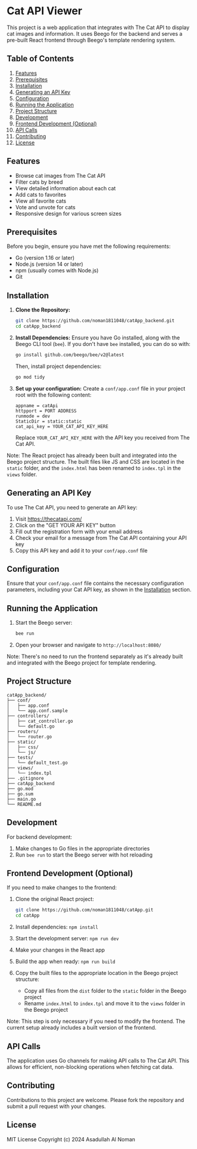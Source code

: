 # Cat API Viewer

This project is a web application that integrates with The Cat API to display cat images and information. It uses Beego for the backend and serves a pre-built React frontend through Beego's template rendering system.

## Table of Contents

1. [Features](#features)
2. [Prerequisites](#prerequisites)
3. [Installation](#installation)
4. [Generating an API Key](#generating-an-api-key)
5. [Configuration](#configuration)
6. [Running the Application](#running-the-application)
7. [Project Structure](#project-structure)
8. [Development](#development)
9. [Frontend Development (Optional)](#frontend-development-optional)
10. [API Calls](#api-calls)
11. [Contributing](#contributing)
12. [License](#license)

## Features

- Browse cat images from The Cat API
- Filter cats by breed
- View detailed information about each cat
- Add cats to favorites
- View all favorite cats
- Vote and unvote for cats
- Responsive design for various screen sizes

## Prerequisites

Before you begin, ensure you have met the following requirements:

- Go (version 1.16 or later)
- Node.js (version 14 or later)
- npm (usually comes with Node.js)
- Git

## Installation

1. **Clone the Repository:**

   ```bash
   git clone https://github.com/noman1811048/catApp_backend.git
   cd catApp_backend
   ```

2. **Install Dependencies:**
   Ensure you have Go installed, along with the Beego CLI tool (`bee`). If you don't have `bee` installed, you can do so with:

   ```bash
   go install github.com/beego/bee/v2@latest
   ```

   Then, install project dependencies:

   ```bash
   go mod tidy
   ```

3. **Set up your configuration:**
   Create a `conf/app.conf` file in your project root with the following content:

   ```
   appname = catApi
   httpport = PORT ADDRESS
   runmode = dev
   StaticDir = static:static
   cat_api_key = YOUR_CAT_API_KEY_HERE
   ```

   Replace `YOUR_CAT_API_KEY_HERE` with the API key you received from The Cat API.

Note: The React project has already been built and integrated into the Beego project structure. The built files like JS and CSS are located in the `static` folder, and the `index.html` has been renamed to `index.tpl` in the `views` folder.

## Generating an API Key

To use The Cat API, you need to generate an API key:

1. Visit <https://thecatapi.com/>
2. Click on the "GET YOUR API KEY" button
3. Fill out the registration form with your email address
4. Check your email for a message from The Cat API containing your API key
5. Copy this API key and add it to your `conf/app.conf` file

## Configuration

Ensure that your `conf/app.conf` file contains the necessary configuration parameters, including your Cat API key, as shown in the [Installation](#installation) section.

## Running the Application

1. Start the Beego server:

   ```bash
   bee run
   ```

2. Open your browser and navigate to `http://localhost:8080/`

Note: There's no need to run the frontend separately as it's already built and integrated with the Beego project for template rendering.

## Project Structure

```
catApp_backend/
├── conf/
│   ├── app.conf
│   └── app.conf.sample
├── controllers/
│   ├── cat_controller.go
│   └── default.go
├── routers/
│   └── router.go
├── static/
│   ├── css/
│   └── js/
├── tests/
│   └── default_test.go
├── views/
│   └── index.tpl
├── .gitignore
├── catApp_backend
├── go.mod
├── go.sum
├── main.go
└── README.md
```

## Development

For backend development:

1. Make changes to Go files in the appropriate directories
2. Run `bee run` to start the Beego server with hot reloading

## Frontend Development (Optional)

If you need to make changes to the frontend:

1. Clone the original React project:

   ```bash
   git clone https://github.com/noman1811048/catApp.git
   cd catApp
   ```

2. Install dependencies: `npm install`
3. Start the development server: `npm run dev`
4. Make your changes in the React app
5. Build the app when ready: `npm run build`
6. Copy the built files to the appropriate location in the Beego project structure:
   - Copy all files from the `dist` folder to the `static` folder in the Beego project
   - Rename `index.html` to `index.tpl` and move it to the `views` folder in the Beego project

Note: This step is only necessary if you need to modify the frontend. The current setup already includes a built version of the frontend.

## API Calls

The application uses Go channels for making API calls to The Cat API. This allows for efficient, non-blocking operations when fetching cat data.

## Contributing

Contributions to this project are welcome. Please fork the repository and submit a pull request with your changes.

## License

MIT License
Copyright (c) 2024 Asadullah Al Noman
